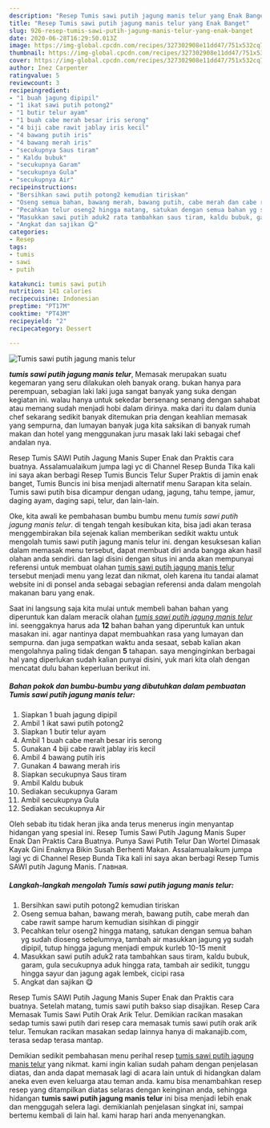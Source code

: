 ```yaml
---
description: "Resep Tumis sawi putih jagung manis telur yang Enak Banget"
title: "Resep Tumis sawi putih jagung manis telur yang Enak Banget"
slug: 926-resep-tumis-sawi-putih-jagung-manis-telur-yang-enak-banget
date: 2020-06-28T16:29:50.013Z
image: https://img-global.cpcdn.com/recipes/327302908e11dd47/751x532cq70/tumis-sawi-putih-jagung-manis-telur-foto-resep-utama.jpg
thumbnail: https://img-global.cpcdn.com/recipes/327302908e11dd47/751x532cq70/tumis-sawi-putih-jagung-manis-telur-foto-resep-utama.jpg
cover: https://img-global.cpcdn.com/recipes/327302908e11dd47/751x532cq70/tumis-sawi-putih-jagung-manis-telur-foto-resep-utama.jpg
author: Inez Carpenter
ratingvalue: 5
reviewcount: 3
recipeingredient:
- "1 buah jagung dipipil"
- "1 ikat sawi putih potong2"
- "1 butir telur ayam"
- "1 buah cabe merah besar iris serong"
- "4 biji cabe rawit jablay iris kecil"
- "4 bawang putih iris"
- "4 bawang merah iris"
- "secukupnya Saus tiram"
- " Kaldu bubuk"
- "secukupnya Garam"
- "secukupnya Gula"
- "secukupnya Air"
recipeinstructions:
- "Bersihkan sawi putih potong2 kemudian tiriskan"
- "Oseng semua bahan, bawang merah, bawang putih, cabe merah dan cabe rawit sampe harum kemudian sisihkan di pinggir"
- "Pecahkan telur oseng2 hingga matang, satukan dengan semua bahan yg sudah dioseng sebelumnya, tambah air masukkan jagung yg sudah dipipil, tutup hingga jagung menjadi empuk kurleb 10-15 menit"
- "Masukkan sawi putih aduk2 rata tambahkan saus tiram, kaldu bubuk, garam, gula secukupnya aduk hingga rata, tambah air sedikit, tunggu hingga sayur dan jagung agak lembek, cicipi rasa"
- "Angkat dan sajikan 😋"
categories:
- Resep
tags:
- tumis
- sawi
- putih

katakunci: tumis sawi putih 
nutrition: 141 calories
recipecuisine: Indonesian
preptime: "PT17M"
cooktime: "PT43M"
recipeyield: "2"
recipecategory: Dessert

---
```



![Tumis sawi putih jagung manis telur](https://img-global.cpcdn.com/recipes/327302908e11dd47/751x532cq70/tumis-sawi-putih-jagung-manis-telur-foto-resep-utama.jpg)

<b><i>tumis sawi putih jagung manis telur</i></b>, Memasak merupakan suatu kegemaran yang seru dilakukan oleh banyak orang. bukan hanya para perempuan, sebagian laki laki juga sangat banyak yang suka dengan kegiatan ini. walau hanya untuk sekedar bersenang senang dengan sahabat atau memang sudah menjadi hobi dalam dirinya. maka dari itu dalam dunia chef sekarang sedikit banyak ditemukan pria dengan keahlian memasak yang sempurna, dan lumayan banyak juga kita saksikan di banyak rumah makan dan hotel yang menggunakan juru masak laki laki sebagai chef andalan nya.

Resep Tumis SAWI Putih Jagung Manis Super Enak dan Praktis cara buatnya. Assalamualaikum jumpa lagi yc di Channel Resep Bunda Tika kali ini saya akan berbagi Resep Tumis Buncis Telur Super Praktis di jamin enak banget, Tumis Buncis ini bisa menjadi alternatif menu Sarapan kita selain. Tumis sawi putih bisa dicampur dengan udang, jagung, tahu tempe, jamur, daging ayam, daging sapi, telur, dan lain-lain.

Oke, kita awali ke pembahasan bumbu bumbu menu <i>tumis sawi putih jagung manis telur</i>. di tengah tengah kesibukan kita, bisa jadi akan terasa menggembirakan bila sejenak kalian memberikan sedikit waktu untuk mengolah tumis sawi putih jagung manis telur ini. dengan kesuksesan kalian dalam memasak menu tersebut, dapat membuat diri anda bangga akan hasil olahan anda sendiri. dan lagi disini dengan situs ini anda akan mempunyai referensi untuk membuat olahan <u>tumis sawi putih jagung manis telur</u> tersebut menjadi menu yang lezat dan nikmat, oleh karena itu tandai alamat website ini di ponsel anda sebagai sebagian referensi anda dalam mengolah makanan baru yang enak.


Saat ini langsung saja kita mulai untuk membeli bahan bahan yang diperuntuk kan dalam meracik olahan <u><i>tumis sawi putih jagung manis telur</i></u> ini. seenggaknya harus ada <b>12</b> bahan bahan yang diperuntuk kan untuk masakan ini. agar nantinya dapat membuahkan rasa yang lumayan dan sempurna. dan juga sempatkan waktu anda sesaat, sebab kalian akan mengolahnya paling tidak dengan <b>5</b> tahapan. saya menginginkan berbagai hal yang diperlukan sudah kalian punyai disini, yuk mari kita olah dengan mencatat dulu bahan keperluan berikut ini.

<!--inarticleads1-->

##### Bahan pokok dan bumbu-bumbu yang dibutuhkan dalam pembuatan Tumis sawi putih jagung manis telur:

1. Siapkan 1 buah jagung dipipil
1. Ambil 1 ikat sawi putih potong2
1. Siapkan 1 butir telur ayam
1. Ambil 1 buah cabe merah besar iris serong
1. Gunakan 4 biji cabe rawit jablay iris kecil
1. Ambil 4 bawang putih iris
1. Gunakan 4 bawang merah iris
1. Siapkan secukupnya Saus tiram
1. Ambil  Kaldu bubuk
1. Sediakan secukupnya Garam
1. Ambil secukupnya Gula
1. Sediakan secukupnya Air


Oleh sebab itu tidak heran jika anda terus menerus ingin menyantap hidangan yang spesial ini. Resep Tumis Sawi Putih Jagung Manis Super Enak Dan Praktis Cara Buatnya. Punya Sawi Putih Telur Dan Wortel Dimasak Kayak Gini Enaknya Bikin Susah Berhenti Makan. Assalamualaikum jumpa lagi yc di Channel Resep Bunda Tika kali ini saya akan berbagi Resep Tumis SAWI putih Jagung Manis. Главная. 

<!--inarticleads2-->

##### Langkah-langkah mengolah Tumis sawi putih jagung manis telur:

1. Bersihkan sawi putih potong2 kemudian tiriskan
1. Oseng semua bahan, bawang merah, bawang putih, cabe merah dan cabe rawit sampe harum kemudian sisihkan di pinggir
1. Pecahkan telur oseng2 hingga matang, satukan dengan semua bahan yg sudah dioseng sebelumnya, tambah air masukkan jagung yg sudah dipipil, tutup hingga jagung menjadi empuk kurleb 10-15 menit
1. Masukkan sawi putih aduk2 rata tambahkan saus tiram, kaldu bubuk, garam, gula secukupnya aduk hingga rata, tambah air sedikit, tunggu hingga sayur dan jagung agak lembek, cicipi rasa
1. Angkat dan sajikan 😋


Resep Tumis SAWI Putih Jagung Manis Super Enak dan Praktis cara buatnya. Setelah matang, tumis sawi putih bakso siap disajikan. Resep Cara Memasak Tumis Sawi Putih Orak Arik Telur. Demikian racikan masakan sedap tumis sawi putih dari resep cara memasak tumis sawi putih orak arik telur. Temukan racikan masakan sedap lainnya hanya di makanajib.com, terasa sedap terasa mantap. 

Demikian sedikit pembahasan menu perihal resep <u>tumis sawi putih jagung manis telur</u> yang nikmat. kami ingin kalian sudah paham dengan penjelasan diatas, dan anda dapat memasak lagi di acara lain untuk di hidangkan dalam aneka even even keluarga atau teman anda. kamu bisa menambahkan resep resep yang ditampilkan diatas selaras dengan keinginan anda, sehingga hidangan <b>tumis sawi putih jagung manis telur</b> ini bisa menjadi lebih enak dan menggugah selera lagi. demikianlah penjelasan singkat ini, sampai bertemu kembali di lain hal. kami harap hari anda menyenangkan.
